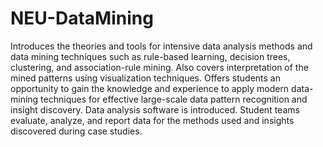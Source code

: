 # NEU-DataMining
Introduces the theories and tools for intensive data analysis methods and data mining techniques such as rule-based learning, decision trees, clustering, and association-rule mining. Also covers interpretation of the mined patterns using visualization techniques. Offers students an opportunity to gain the knowledge and experience to apply modern data-mining techniques for effective large-scale data pattern recognition and insight discovery. Data analysis software is introduced. Student teams evaluate, analyze, and report data for the methods used and insights discovered during case studies.
